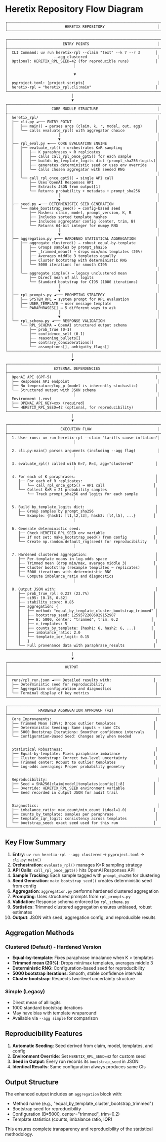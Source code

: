 # Heretix Repository Flow Diagram

```
┌─────────────────────────────────────────────────────────────────────┐
│                          HERETIX REPOSITORY                        │
└─────────────────────────────────────────────────────────────────────┘

┌─────────────────────────────────────────────────────────────────────┐
│                         ENTRY POINTS                               │
├─────────────────────────────────────────────────────────────────────┤
│  CLI Command: uv run heretix-rpl --claim "text" --k 7 --r 3       │
│                     --agg clustered                                │
│  Optional: HERETIX_RPL_SEED=42 (for reproducible runs)            │
│                              │                                      │
│                              ▼                                      │
│  pyproject.toml: [project.scripts]                                 │
│  heretix-rpl = "heretix_rpl.cli:main"                             │
└─────────────────────────────────────────────────────────────────────┘
                              │
                              ▼
┌─────────────────────────────────────────────────────────────────────┐
│                    CORE MODULE STRUCTURE                           │
├─────────────────────────────────────────────────────────────────────┤
│  heretix_rpl/                                                      │
│  ├── cli.py ◄─── ENTRY POINT                                      │
│  │   ├── main() → parses args (claim, k, r, model, out, agg)      │
│  │   └── calls evaluate_rpl() with aggregator choice              │
│  │                    │                                            │
│  │                    ▼                                            │
│  ├── rpl_eval.py ◄─── CORE EVALUATION ENGINE                      │
│  │   ├── evaluate_rpl() → orchestrates K×R sampling               │
│  │   │   ├── K paraphrases × R replicates                         │
│  │   │   ├── calls call_rpl_once_gpt5() for each sample           │
│  │   │   ├── builds by_template_logits dict (prompt_sha256→logits)│
│  │   │   ├── generates deterministic seed or uses env override    │
│  │   │   └── calls chosen aggregator with seeded RNG              │
│  │   │                                                             │
│  │   └── call_rpl_once_gpt5() → single API call                   │
│  │       ├── Uses OpenAI Responses API                            │
│  │       ├── Extracts JSON from output[1]                         │
│  │       └── Returns probability + metadata + prompt_sha256       │
│  │                    │                                            │
│  │                    ▼                                            │
│  ├── seed.py ◄─── DETERMINISTIC SEED GENERATION                   │
│  │   └── make_bootstrap_seed() → config-based seed                │
│  │       ├── Hashes: claim, model, prompt_version, K, R           │
│  │       ├── Includes sorted template hashes                      │
│  │       ├── Includes aggregator config (center, trim, B)         │
│  │       └── Returns 64-bit integer for numpy RNG                 │
│  │                    │                                            │
│  │                    ▼                                            │
│  ├── aggregation.py ◄─── HARDENED STATISTICAL AGGREGATION         │
│  │   ├── aggregate_clustered() → robust equal-by-template         │
│  │   │   ├── Groups samples by prompt_sha256                      │
│  │   │   ├── _trimmed_mean() → drops min/max templates (20%)      │
│  │   │   ├── Averages middle 3 templates equally                  │
│  │   │   ├── Cluster bootstrap with deterministic RNG             │
│  │   │   └── 5000 iterations for smooth CI95                      │
│  │   │                                                             │
│  │   └── aggregate_simple() → legacy unclustered mean             │
│  │       ├── Direct mean of all logits                            │
│  │       └── Standard bootstrap for CI95 (1000 iterations)        │
│  │                    │                                            │
│  │                    ▼                                            │
│  ├── rpl_prompts.py ◄─── PROMPTING STRATEGY                       │
│  │   ├── SYSTEM_RPL → system prompt for RPL evaluation            │
│  │   ├── USER_TEMPLATE → user message template                    │
│  │   └── PARAPHRASES[] → 5 different ways to ask                  │
│  │                    │                                            │
│  │                    ▼                                            │
│  └── rpl_schema.py ◄─── RESPONSE VALIDATION                       │
│      └── RPL_SCHEMA → OpenAI structured output schema             │
│          ├── prob_true (0-1)                                      │
│          ├── confidence_self (0-1)                                │
│          ├── reasoning_bullets[]                                  │
│          ├── contrary_considerations[]                            │
│          └── assumptions[], ambiguity_flags[]                     │
└─────────────────────────────────────────────────────────────────────┘
                              │
                              ▼
┌─────────────────────────────────────────────────────────────────────┐
│                     EXTERNAL DEPENDENCIES                          │
├─────────────────────────────────────────────────────────────────────┤
│  OpenAI API (GPT-5)                                               │
│  ├── Responses API endpoint                                        │
│  ├── No temperature/top_p (model is inherently stochastic)        │
│  └── Structured output with JSON schema                           │
│                              │                                     │
│  Environment (.env)                                               │
│  ├── OPENAI_API_KEY=xxx (required)                                │
│  └── HERETIX_RPL_SEED=42 (optional, for reproducibility)          │
└─────────────────────────────────────────────────────────────────────┘
                              │
                              ▼
┌─────────────────────────────────────────────────────────────────────┐
│                        EXECUTION FLOW                              │
├─────────────────────────────────────────────────────────────────────┤
│  1. User runs: uv run heretix-rpl --claim "tariffs cause inflation"│
│                              │                                      │
│  2. cli.py:main() parses arguments (including --agg flag)          │
│                              │                                      │
│  3. evaluate_rpl() called with K=7, R=3, agg="clustered"          │
│                              │                                      │
│  4. For each of K paraphrases:                                    │
│     ├── For each of R replicates:                                 │
│     │   └── call_rpl_once_gpt5() → API call                      │
│     └── Collect K×R = 21 probability samples                      │
│         └── Track prompt_sha256 and logits for each sample        │
│                              │                                      │
│  5. Build by_template_logits dict:                                │
│     ├── Group samples by prompt_sha256                            │
│     └── Example: {hash1: [l1,l2,l3], hash2: [l4,l5], ...}        │
│                              │                                      │
│  6. Generate deterministic seed:                                  │
│     ├── Check HERETIX_RPL_SEED env variable                       │
│     ├── If not set: make_bootstrap_seed() from config            │
│     └── Create np.random.default_rng(seed) for reproducibility    │
│                              │                                      │
│  7. Hardened clustered aggregation:                               │
│     ├── Per-template means in log-odds space                      │
│     ├── Trimmed mean (drop min/max, average middle 3)            │
│     ├── Cluster bootstrap (resample templates → replicates)       │
│     ├── 5000 iterations with deterministic RNG                    │
│     └── Compute imbalance_ratio and diagnostics                   │
│                              │                                      │
│  8. Output JSON with:                                             │
│     ├── prob_true_rpl: 0.237 (23.7%)                             │
│     ├── ci95: [0.15, 0.32]                                       │
│     ├── stability_score: 0.85                                    │
│     ├── aggregation: {                                           │
│     │   ├── method: "equal_by_template_cluster_bootstrap_trimmed" │
│     │   ├── bootstrap_seed: 12595722686829152907                  │
│     │   ├── B: 5000, center: "trimmed", trim: 0.2               │
│     │   ├── n_templates: 5                                       │
│     │   ├── counts_by_template: {hash1: 6, hash2: 6, ...}       │
│     │   ├── imbalance_ratio: 2.0                                 │
│     │   └── template_iqr_logit: 0.15                             │
│     │   }                                                         │
│     └── Full provenance data with paraphrase_results             │
└─────────────────────────────────────────────────────────────────────┘
                              │
                              ▼
┌─────────────────────────────────────────────────────────────────────┐
│                          OUTPUT                                     │
├─────────────────────────────────────────────────────────────────────┤
│  runs/rpl_run.json ◄─── Detailed results with:                   │
│  ├── Deterministic seed for reproducibility                       │
│  ├── Aggregation configuration and diagnostics                    │
│  └── Terminal display of key metrics                              │
└─────────────────────────────────────────────────────────────────────┘

┌─────────────────────────────────────────────────────────────────────┐
│              HARDENED AGGREGATION APPROACH (v2)                    │
├─────────────────────────────────────────────────────────────────────┤
│  Core Improvements:                                               │
│  ├── Trimmed Mean (20%): Drops outlier templates                 │
│  ├── Deterministic Seeding: Same inputs → same CIs               │
│  ├── 5000 Bootstrap Iterations: Smoother confidence intervals     │
│  └── Configuration-Based Seed: Changes only when needed           │
│                                                                     │
│  Statistical Robustness:                                          │
│  ├── Equal-by-template: Fixes paraphrase imbalance               │
│  ├── Cluster bootstrap: Correct two-level uncertainty             │
│  ├── Trimmed center: Robust to outlier templates                 │
│  └── Log-odds averaging: Proper probability geometry              │
│                                                                     │
│  Reproducibility:                                                  │
│  ├── Seed = SHA256(claim|model|templates|config)[:8]             │
│  ├── Override: HERETIX_RPL_SEED environment variable             │
│  └── Seed recorded in output JSON for audit trail                │
│                                                                     │
│  Diagnostics:                                                      │
│  ├── imbalance_ratio: max_count/min_count (ideal=1.0)            │
│  ├── counts_by_template: samples per paraphrase                   │
│  ├── template_iqr_logit: consistency across templates             │
│  └── bootstrap_seed: exact seed used for this run                │
└─────────────────────────────────────────────────────────────────────┘
```

## Key Flow Summary

1. **Entry**: `uv run heretix-rpl --agg clustered` → `pyproject.toml` → `cli.py:main()`
2. **Orchestration**: `evaluate_rpl()` manages K×R sampling strategy  
3. **API Calls**: `call_rpl_once_gpt5()` hits OpenAI Responses API
4. **Sample Tracking**: Each sample tagged with `prompt_sha256` for clustering
5. **Seed Generation**: `make_bootstrap_seed()` creates deterministic seed from config
6. **Aggregation**: `aggregation.py` performs hardened clustered aggregation
7. **Prompting**: Uses structured prompts from `rpl_prompts.py`
8. **Validation**: Response schema enforced by `rpl_schema.py`
9. **Statistics**: Trimmed clustered aggregation ensures unbiased, robust estimates
10. **Output**: JSON with seed, aggregation config, and reproducible results

## Aggregation Methods

### Clustered (Default) - Hardened Version
- **Equal-by-template**: Fixes paraphrase imbalance when K > templates
- **Trimmed mean (20%)**: Drops min/max templates, averages middle 3
- **Deterministic RNG**: Configuration-based seed for reproducibility
- **5000 bootstrap iterations**: Smooth, stable confidence intervals
- **Cluster bootstrap**: Respects two-level uncertainty structure

### Simple (Legacy)
- Direct mean of all logits  
- 1000 standard bootstrap iterations
- May have bias with template wraparound
- Available via `--agg simple` for comparison

## Reproducibility Features

1. **Automatic Seeding**: Seed derived from claim, model, templates, and config
2. **Environment Override**: Set `HERETIX_RPL_SEED=42` for custom seed
3. **Seed in Output**: Every run records its `bootstrap_seed` in JSON
4. **Identical Results**: Same configuration always produces same CIs

## Output Structure

The enhanced output includes an `aggregation` block with:
- Method name (e.g., "equal_by_template_cluster_bootstrap_trimmed")
- Bootstrap seed for reproducibility
- Configuration (B=5000, center="trimmed", trim=0.2)
- Template statistics (counts, imbalance ratio, IQR)

This ensures complete transparency and reproducibility of the statistical methodology.
